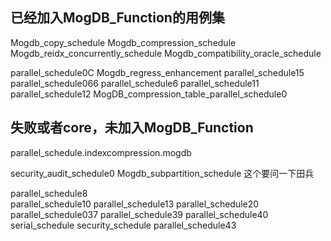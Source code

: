 已经加入MogDB_Function的用例集
--------------------------------
Mogdb_copy_schedule
Mogdb_compression_schedule
Mogdb_reidx_concurrently_schedule
Mogdb_compatibility_oracle_schedule


parallel_schedule0C
Mogdb_regress_enhancement
parallel_schedule15
parallel_schedule066
parallel_schedule6
parallel_schedule11
parallel_schedule12
MogDB_compression_table_parallel_schedule0




失败或者core，未加入MogDB_Function
--------------------------------
parallel_schedule.indexcompression.mogdb

security_audit_schedule0
Mogdb_subpartition_schedule 这个要问一下田兵

parallel_schedule8  
parallel_schedule10
parallel_schedule13
parallel_schedule20
parallel_schedule037
parallel_schedule39
parallel_schedule40
serial_schedule
security_schedule
parallel_schedule43